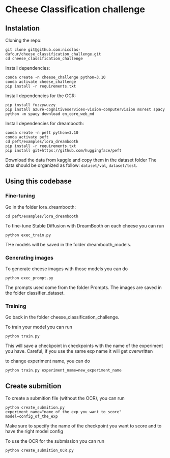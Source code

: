 # Cheese Classification challenge

## Instalation

Cloning the repo:
```
git clone git@github.com:nicolas-dufour/cheese_classification_challenge.git
cd cheese_classification_challenge
```
Install dependencies:
```
conda create -n cheese_challenge python=3.10
conda activate cheese_challenge
pip install -r requirements.txt
```
Install dependencies for the OCR:
```
pip install fuzzywuzzy
pip install azure-cognitiveservices-vision-computervision msrest spacy
python -m spacy download en_core_web_md
```
Install dependencies for dreambooth:
```
conda create -n peft python=3.10
conda activate peft
cd peft/examples/lora_dreambooth
pip install -r requirements.txt
pip install git+https://github.com/huggingface/peft
```

Download the data from kaggle and copy them in the dataset folder
The data should be organized as follow: ```dataset/val```, ```dataset/test```.

## Using this codebase

### Fine-tuning

Go in the folder lora_dreambooth:
```
cd peft/examples/lora_dreambooth
```

To fine-tune Stable Diffusion with DreamBooth on each cheese you can run
```
python exec_train.py
```
THe models will be saved in the folder dreambooth_models.

### Generating images

To generate cheese images with those models you can do 
```
python exec_prompt.py
```
The prompts used come from the folder Prompts.
The images are saved in the folder classifier_dataset.

### Training

Go back in the folder cheese_classification_challenge.

To train your model you can run 

```
python train.py
```

This will save a checkpoint in checkpoints with the name of the experiment you have. Careful, if you use the same exp name it will get overwritten

to change experiment name, you can do

```
python train.py experiment_name=new_experiment_name
```

## Create submition

To create a submition file (without the OCR), you can run 
```
python create_submition.py experiment_name="name_of_the_exp_you_want_to_score" model=config_of_the_exp
```

Make sure to specify the name of the checkpoint you want to score and to have the right model config


To use the OCR for the submission you can run 
```
python create_submition_OCR.py
```
